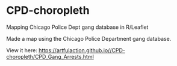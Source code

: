 # CPD-choropleth
Mapping Chicago Police Dept gang database in R/Leaflet 

Made a map using the Chicago Police Department gang database.

View it here: https://artfulaction.github.io//CPD-choropleth/CPD_Gang_Arrests.html
